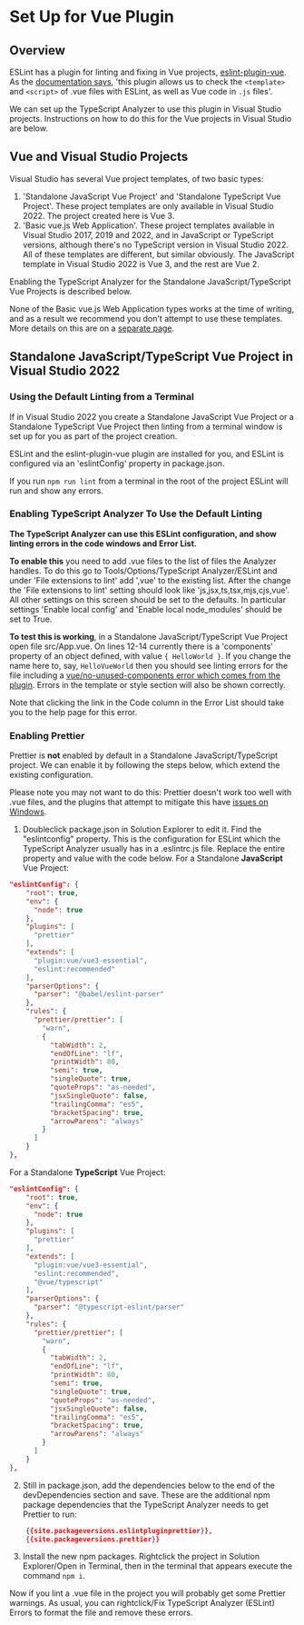 ﻿# Set Up for Vue Plugin

## Overview

ESLint has a plugin for linting and fixing in Vue projects, [eslint-plugin-vue](https://eslint.vuejs.org/).  As the [documentation says](https://eslint.vuejs.org/), 'this plugin allows us to check the `<template>` and `<script>` of .vue files with ESLint, as well as Vue code in `.js` files'.

We can set up the TypeScript Analyzer to use this plugin in Visual Studio projects.  Instructions on how to do this for the Vue projects in Visual Studio are below.

## Vue and Visual Studio Projects

Visual Studio has several Vue project templates, of two basic types:

1. 'Standalone JavaScript Vue Project' and 'Standalone TypeScript Vue Project'.  These project templates are only available in Visual Studio 2022.  The project created here is Vue 3.
2. 'Basic vue.js Web Application'.  These project templates available in Visual Studio 2017, 2019 and 2022, and in JavaScript or TypeScript versions, although there's no TypeScript version in Visual Studio 2022.  All of these templates are different, but similar obviously.  The JavaScript template in Visual Studio 2022 is Vue 3, and the rest are Vue 2.

Enabling the TypeScript Analyzer for the Standalone JavaScript/TypeScript Vue Projects is described below.

None of the Basic vue.js Web Application types works at the time of writing, and as a result we recommend you don't attempt to use these templates.  More details on this are on a [separate page](setupvuebasicwebapp.md).

## Standalone JavaScript/TypeScript Vue Project in Visual Studio 2022

### Using the Default Linting from a Terminal

If in Visual Studio 2022 you create a Standalone JavaScript Vue Project or a Standalone TypeScript Vue Project then linting from a terminal window is set up for you as part of the project creation. 

ESLint and the eslint-plugin-vue plugin are installed for you, and ESLint is configured via an 'eslintConfig' property in package.json.  

If you run `npm run lint` from a terminal in the root of the project ESLint will run and show any errors.

### Enabling TypeScript Analyzer To Use the Default Linting

**The TypeScript Analyzer can use this ESLint configuration, and show linting errors in the code windows and Error List.**

**To enable this** you need to add .vue files to the list of files the Analyzer handles.  To do this go to Tools/Options/TypeScript Analyzer/ESLint and under 'File extensions to lint' add ',vue' to the existing list. After the change the 'File extensions to lint' setting should look like 'js,jsx,ts,tsx,mjs,cjs,vue'.  All other settings on this screen should be set to the defaults.  In particular settings 'Enable local config' and 'Enable local node_modules' should be set to True.

**To test this is working**, in a Standalone JavaScript/TypeScript Vue Project open file src/App.vue.  On lines 12-14 currently there is a 'components' property of an object defined, with value `{ HelloWorld }`.  If you change the name here to, say, `HelloVueWorld` then you should see linting errors for the file including a [vue/no-unused-components error which comes from the plugin](https://eslint.vuejs.org/rules/no-unused-components.html). Errors in the template or style section will also be shown correctly.

Note that clicking the link in the Code column in the Error List should take you to the help page for this error. 

### Enabling Prettier

Prettier is **not** enabled by default in a Standalone JavaScript/TypeScript project.  We can enable it by following the steps below, which extend the existing configuration.

Please note you may not want to do this: Prettier doesn't work too well with .vue files, and the plugins that attempt to mitigate this have [issues on Windows](https://github.com/meteorlxy/eslint-plugin-prettier-vue/issues/29).

1. Doubleclick package.json in Solution Explorer to edit it.  Find the "eslintconfig" property.  This is the configuration for ESLint which the TypeScript Analyzer usually has in a .eslintrc.js file.  Replace the entire property and value with the code below.
For a Standalone **JavaScript** Vue Project:
``` json
"eslintConfig": {
    "root": true,
    "env": {
      "node": true
    },
    "plugins": [
      "prettier"
    ],
    "extends": [
      "plugin:vue/vue3-essential",
      "eslint:recommended"
    ],
    "parserOptions": {
      "parser": "@babel/eslint-parser"
    },
    "rules": {
      "prettier/prettier": [
        "warn",
        {
          "tabWidth": 2,
          "endOfLine": "lf",
          "printWidth": 80,
          "semi": true,
          "singleQuote": true,
          "quoteProps": "as-needed",
          "jsxSingleQuote": false,
          "trailingComma": "es5",
          "bracketSpacing": true,
          "arrowParens": "always"
        }
      ]
    }
},
```
For a Standalone **TypeScript** Vue Project:
``` json
"eslintConfig": {
    "root": true,
    "env": {
      "node": true
    },
    "plugins": [
      "prettier"
    ],
    "extends": [
      "plugin:vue/vue3-essential",
      "eslint:recommended",
      "@vue/typescript"
    ],
    "parserOptions": {
      "parser": "@typescript-eslint/parser"
    },
    "rules": {
      "prettier/prettier": [
        "warn",
        {
          "tabWidth": 2,
          "endOfLine": "lf",
          "printWidth": 80,
          "semi": true,
          "singleQuote": true,
          "quoteProps": "as-needed",
          "jsxSingleQuote": false,
          "trailingComma": "es5",
          "bracketSpacing": true,
          "arrowParens": "always"
        }
      ]
    }
},
```
2. Still in package.json, add the dependencies below to the end of the devDependencies section and save. These are the additional npm package dependencies that the TypeScript Analyzer needs to get Prettier to run:
``` json
    {{site.packageversions.eslintpluginprettier}},
    {{site.packageversions.prettier}}
```
3. Install the new npm packages. Rightclick the project in Solution Explorer/Open in Terminal, then in the terminal that appears execute the command `npm i`.

Now if you lint a .vue file in the project you will probably get some Prettier warnings.  As usual, you can rightclick/Fix TypeScript Analyzer (ESLint) Errors to format the file and remove these errors.
